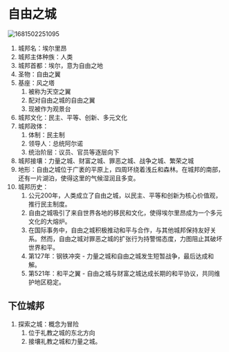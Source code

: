 # 自由之城

![1681502251095](https://image-1256090486.cos-website.ap-beijing.myqcloud.com/image1681502251095.png)

1. 城邦名：埃尔里昂
2. 城邦主体种族：人类
3. 城邦首都：埃尔，意为自由之地
4. 圣物：自由之翼
5. 基座：风之塔
   1. 被称为天空之翼
   2. 配对自由之城的自由之翼
   3. 现被作为观景台
6. 城邦文化：民主、平等、创新、多元文化
7. 城邦政体：
   1. 体制：民主制
   2. 领导人：总统阿尔诺
   3. 统治阶层：议员、官员等逐层向下
8. 城邦接壤：力量之城、财富之城、罪恶之城、战争之城、繁荣之城
9. 地形：自由之城位于广袤的平原上，四周环绕着浅丘和森林。在城邦的南部，还有一片湖泊，使得这里的气候湿润且多变。
10. 城邦历史：
    1. 公元200年，人类成立了自由之城，以民主、平等和创新为核心价值观，推行民主制度。
    2. 自由之城吸引了来自世界各地的移民和文化，使得埃尔里昂成为一个多元文化的大熔炉。
    3. 在国际事务中，自由之城积极推动和平与合作，与其他城邦保持友好关系。然而，自由之城对罪恶之城的扩张行为持警惕态度，力图阻止其破坏世界和平。
    4. 第127年：钢铁冲突 - 力量之城和自由之城发生短暂战争，最后达成和解。
    5. 第521年：和平之翼 - 自由之城与财富之城达成长期的和平协议，共同维护地区稳定。

## 下位城邦

1. 探索之城：概念为冒险
   1. 位于礼教之城的东北方向
   2. 接壤礼教之城和力量之城。